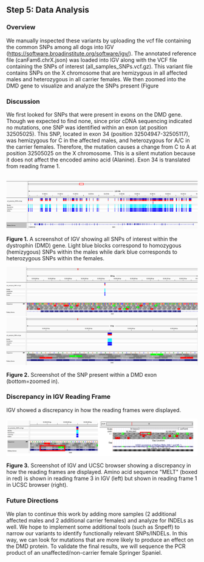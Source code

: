 ## Step 5: Data Analysis

### Overview
We manually inspected these variants by uploading the vcf file containing the common SNPs among all dogs into IGV (https://software.broadinstitute.org/software/igv/). The annotated reference file (canFam6.chrX.json) was loaded into IGV along with the VCF file containing the SNPs of interest (all_samples_SNPs.vcf.gz). This variant file contains SNPs on the X chromosome that are hemizygous in all affected males and heterozygous in all carrier females. We then zoomed into the DMD gene to visualize and analyze the SNPs present (Figure 

### Discussion
We first looked for SNPs that were present in exons on the DMD gene. Though we expected to find none, since prior cDNA sequencing indicated no mutations, one SNP was identified within an exon (at position 32505025). This SNP, located in exon 34 (position 32504947-32505117), was hemizygous for C in the affected males, and heterozygous for A/C in the carrier females. Therefore, the mutation causes a change from C to A at position 32505025 on the X chromosome. This is a silent mutation because it does not affect the encoded amino acid (Alanine). Exon 34 is translated from reading frame 1.

<br> 

<img src="analysis/0_figures/DMD_gene_SNPs.png"  alt="SNPs in DMD Gene">  

__Figure 1.__ A screenshot of IGV showing all SNPs of interest within the dystrophin (DMD) gene. Light blue blocks correspond to homozygous (hemizygous) SNPs within the males while dark blue corresponds to heterozygous SNPs within the females.

<img src="analysis/0_figures/DMD_exon_mx.png"  alt="Exon SNP">
<img src="analysis/0_figures/DMD_exon_mx_zoom.png" >

__Figure 2.__ Screenshot of the SNP present within a DMD exon (bottom=zoomed in). 
 
### Discrepancy in IGV Reading Frame
IGV showed a discrepancy in how the reading frames were displayed. 

<img src="analysis/0_figures/IGV_vs_UCSC_.png"  alt="IGV vs. UCSC Reading Frame">  

 __Figure 3.__ Screenshot of IGV and UCSC browser showing a discrepancy in how the reading frames are displayed. Amino acid sequence "MELT" (boxed in red) is shown in reading frame 3 in IGV (left) but shown in reading frame 1 in UCSC browser (right).
 
### Future Directions  
We plan to continue this work by adding more samples (2 additional affected males and 2 additional carrier females) and analyze for INDELs as well. We hope to implement some additional tools (such as Snpeff) to narrow our variants to identify functionally relevant SNPs/INDELs. In this way, we can look for mutations that are more likely to produce an effect on the DMD protein. To validate the final results, we will sequence the PCR product of an unaffected/non-carrier female Springer Spaniel. 
